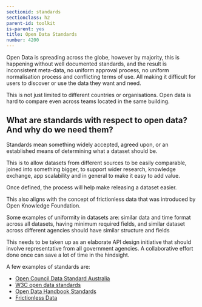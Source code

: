 ```yaml
---
sectionid: standards
sectionclass: h2
parent-id: toolkit
is-parent: yes
title: Open Data Standards
number: 4200
---
```


Open Data is spreading across the globe, however by majority, this is happening without well documented standards, and the result is inconsistent meta-data, no uniform approval process, no uniform normalisation process and conflicting terms of use. All making it difficult for users to discover or use the data they want and need.

This is not just limited to different countries or organisations. Open data is hard to compare even across teams located in the same building.

## What are standards with respect to open data? And why do we need them?

Standards mean something widely accepted, agreed upon, or an established means of determining what a dataset should be.

This is to allow datasets from different sources to be easily comparable, joined into something bigger, to support wider research, knowledge exchange, app scalability and in general to make it easy to add value.

Once defined, the process will help make releasing a dataset easier.

This also aligns with the concept of frictionless data that was introduced by Open Knowledge Foundation.

Some examples of uniformity in datasets are: similar data and time format across all datasets, having minimum required fields, and similar dataset across different agencies should have similar structure and fields

This needs to be taken up as an elaborate API design initiative that should involve representative from all government agencies. A collaborative effort done once can save a lot of time in the hindsight.

A few examples of standards are:
- [Open Council Data Standard Australia](standards.opencouncildata.org)
- [W3C open data standards](https://www.w3.org/TR/dwbp)
- [Open Data Handbook Standards](opendatahandbook.org/resources/#standards)
- [Frictionless Data](https://okfn.org/projects/frictionless-data)

